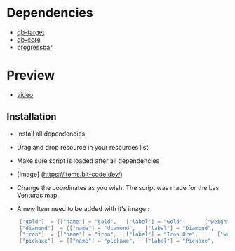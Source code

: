 # Dependencies

- [qb-target](https://github.com/BerkieBb/qb-target)
- [qb-core](https://github.com/qbcore-framework/qb-core)
- [progressbar](https://github.com/P4ScriptsFivem/pappu-progressbarEchoRP)

# Preview 
- [video](https://youtu.be/PPjt6Dp8_J8)

## Installation

- Install all dependencies
- Drag and drop resource in your resources list 
- Make sure script is loaded after all dependencies
- [Image] (https://items.bit-code.dev/)
- Change the coordinates as you wish. The script was made for the Las Venturas map.

- A new Item need to be added with it's image :
```lua
    ["gold"]  = {["name"] = "gold",   ["label"] = "Gold",      ["weight"] = 100, ["type"] = "item", 		["image"] = "gold.png",   ["unique"] = false, 	["useable"] = false, 	["shouldClose"] = false, ["combinable"] = nil,   ["description"] = "Ore"},
    ["diamond"]  = {["name"] = "diamond",   ["label"] = "Diamond",      ["weight"] = 100, ["type"] = "item", 		["image"] = "diamond.png",   ["unique"] = false, 	["useable"] = false, 	["shouldClose"] = false, ["combinable"] = nil,   ["description"] = "Ore"},
    ["iron"]  = {["name"] = "iron",   ["label"] = "Iron Ore",      ["weight"] = 100, ["type"] = "item", 		["image"] = "iron.png",   ["unique"] = false, 	["useable"] = false, 	["shouldClose"] = false, ["combinable"] = nil,   ["description"] = "Ore"},
    ["pickaxe"]  = {["name"] = "pickaxe",   ["label"] = "Pickaxe",      ["weight"] = 1000, ["type"] = "item", 		["image"] = "pickaxe.png",   ["unique"] = false, 	["useable"] = false, 	["shouldClose"] = false, ["combinable"] = nil,   ["description"] = "Tool for mining"},
```
